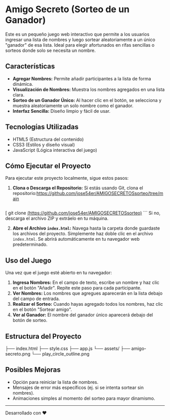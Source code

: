# Amigo Secreto (Sorteo de un Ganador)

Este es un pequeño juego web interactivo que permite a los usuarios ingresar una lista de nombres y luego sortear aleatoriamente a un único "ganador" de esa lista. Ideal para elegir afortunados en rifas sencillas o sorteos donde solo se necesita un nombre.

## Características

* **Agregar Nombres:** Permite añadir participantes a la lista de forma dinámica.
* **Visualización de Nombres:** Muestra los nombres agregados en una lista clara.
* **Sorteo de un Ganador Único:** Al hacer clic en el botón, se selecciona y muestra aleatoriamente un solo nombre como el ganador.
* **Interfaz Sencilla:** Diseño limpio y fácil de usar.

## Tecnologías Utilizadas

* HTML5 (Estructura del contenido)
* CSS3 (Estilos y diseño visual)
* JavaScript (Lógica interactiva del juego)

## Cómo Ejecutar el Proyecto

Para ejecutar este proyecto localmente, sigue estos pasos:

1.  **Clona o Descarga el Repositorio:**
    Si estás usando Git, clona el repositorio:https://github.com/jose54er/AMIGOSECRETOSsorteo/tree/main
    ```bash
   [ git clone [(https://github.com/jose54er/AMIGOSECRETOSsorteo)](https://github.com/jose54er/AMIGOSECRETOSsorteo)
    ```
    Si no, descarga el archivo ZIP y extráelo en tu máquina.

2.  **Abre el Archivo `index.html`:**
    Navega hasta la carpeta donde guardaste los archivos del proyecto. Simplemente haz doble clic en el archivo `index.html`. Se abrirá automáticamente en tu navegador web predeterminado.

## Uso del Juego

Una vez que el juego esté abierto en tu navegador:

1.  **Ingresa Nombres:** En el campo de texto, escribe un nombre y haz clic en el botón "Añadir". Repite este paso para cada participante.
2.  **Ver Nombres:** Los nombres que agregues aparecerán en la lista debajo del campo de entrada.
3.  **Realizar el Sorteo:** Cuando hayas agregado todos los nombres, haz clic en el botón "Sortear amigo".
4.  **Ver al Ganador:** El nombre del ganador único aparecerá debajo del botón de sorteo.

## Estructura del Proyecto
├── index.html
├── style.css
├── app.js
└── assets/
├── amigo-secreto.png
└── play_circle_outline.png


## Posibles Mejoras

* Opción para reiniciar la lista de nombres.
* Mensajes de error más específicos (ej. si se intenta sortear sin nombres).
* Animaciones simples al momento del sorteo para mayor dinamismo.

---

Desarrollado con ❤️
